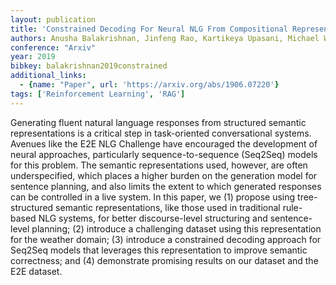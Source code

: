 ```yaml
---
layout: publication
title: 'Constrained Decoding For Neural NLG From Compositional Representations In Task-oriented Dialogue'
authors: Anusha Balakrishnan, Jinfeng Rao, Kartikeya Upasani, Michael White, Rajen Subba
conference: "Arxiv"
year: 2019
bibkey: balakrishnan2019constrained
additional_links:
  - {name: "Paper", url: 'https://arxiv.org/abs/1906.07220'}
tags: ['Reinforcement Learning', 'RAG']
---
```

Generating fluent natural language responses from structured semantic
representations is a critical step in task-oriented conversational systems.
Avenues like the E2E NLG Challenge have encouraged the development of neural
approaches, particularly sequence-to-sequence (Seq2Seq) models for this
problem. The semantic representations used, however, are often underspecified,
which places a higher burden on the generation model for sentence planning, and
also limits the extent to which generated responses can be controlled in a live
system. In this paper, we (1) propose using tree-structured semantic
representations, like those used in traditional rule-based NLG systems, for
better discourse-level structuring and sentence-level planning; (2) introduce a
challenging dataset using this representation for the weather domain; (3)
introduce a constrained decoding approach for Seq2Seq models that leverages
this representation to improve semantic correctness; and (4) demonstrate
promising results on our dataset and the E2E dataset.
